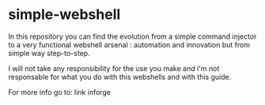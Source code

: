 # simple-webshell

In this repository you can find the evolution from a simple command injector to a very functional webshell arsenal : automation and innovation but from simple way step-to-step.

I will not take any responsibility for the use you make and i'm not responsable for what you do with this webshells and with this guide.

For more info go to: link inforge
